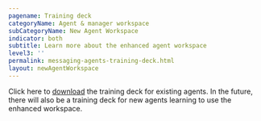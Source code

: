 ```yaml
---
pagename: Training deck
categoryName: Agent & manager workspace
subCategoryName: New Agent Workspace
indicator: both
subtitle: Learn more about the enhanced agent workspace
level3: ''
permalink: messaging-agents-training-deck.html
layout: newAgentWorkspace
---
```


Click here to <a href="/resources/enhanced-agent-workspace.pptx" download>download</a> the training deck for existing agents. In the future, there will also be a training deck for new agents learning to use the enhanced workspace.
